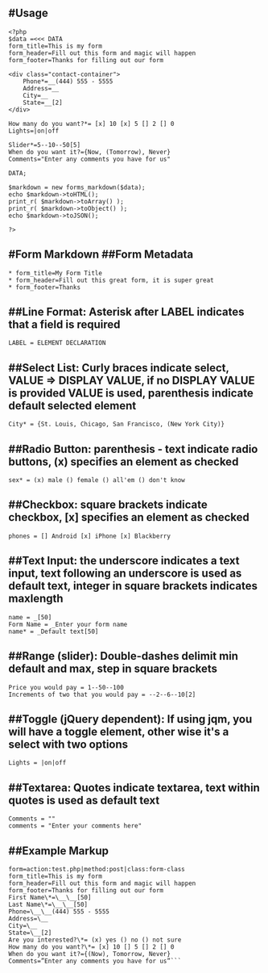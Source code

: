 #Usage
---
```
<?php  
$data =<<< DATA  
form_title=This is my form  
form_header=Fill out this form and magic will happen  
form_footer=Thanks for filling out our form  

<div class="contact-container">
	Phone*=__(444) 555 - 5555
	Address=__
	City=__
	State=__[2]
</div>

How many do you want?*= [x] 10 [x] 5 [] 2 [] 0
Lights=|on|off

Slider*=5--10--50[5]
When do you want it?={Now, (Tomorrow), Never}
Comments="Enter any comments you have for us"

DATA;  
  
$markdown = new forms_markdown($data);  
echo $markdown->toHTML();  
print_r( $markdown->toArray() );  
print_r( $markdown->toObject() );  
echo $markdown->toJSON();  
  
?>  
```
#Form Markdown
##Form Metadata
---
```
* form_title=My Form Title
* form_header=Fill out this great form, it is super great
* form_footer=Thanks
```
##Line Format: Asterisk after LABEL indicates that a field is required
---
```
LABEL = ELEMENT DECLARATION
```
##Select List: Curly braces indicate select, VALUE => DISPLAY VALUE, if no DISPLAY VALUE is provided VALUE is used, parenthesis indicate default selected element
---
```
City* = {St. Louis, Chicago, San Francisco, (New York City)}
```
##Radio Button: parenthesis - text indicate radio buttons, (x) specifies an element as checked
---
```
sex* = (x) male () female () all'em () don't know
```
##Checkbox: square brackets indicate checkbox, [x] specifies an element as checked
---
```
phones = [] Android [x] iPhone [x] Blackberry
```
##Text Input: the underscore indicates a text input, text following an underscore is used as default text, integer in square brackets indicates maxlength
---
```
name = _[50]
Form Name = _Enter your form name
name* = _Default text[50]
```
##Range (slider): Double-dashes delimit min default and max, step in square brackets
---
```
Price you would pay = 1--50--100
Increments of two that you would pay = --2--6--10[2]
```
##Toggle (jQuery dependent): If using jqm, you will have a toggle element, other wise it's a select with two options
---
```
Lights = |on|off
```
##Textarea: Quotes indicate textarea, text within quotes is used as default text
---
```
Comments = ""
comments = "Enter your comments here"
```
##Example Markup
---
```
form=action:test.php|method:post|class:form-class
form_title=This is my form  
form_header=Fill out this form and magic will happen  
form_footer=Thanks for filling out our form  
First Name\*=\__\__[50]  
Last Name\*=\__\__[50]  
Phone=\__\__(444) 555 - 5555  
Address=\__  
City=\__  
State=\__[2]  
Are you interested?\*= (x) yes () no () not sure  
How many do you want?\*= [x] 10 [] 5 [] 2 [] 0  
When do you want it?={(Now), Tomorrow, Never}  
Comments=”Enter any comments you have for us”```
